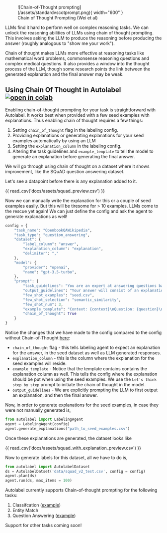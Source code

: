 <figure markdown>
  ![Chain-of-Thought prompting](/assets/standardvscotprompt.png){ width="600" }
  <figcaption>Chain of Thought Prompting (Wei et al)</figcaption>
</figure>

LLMs find it hard to perform well on complex reasoning tasks. We can unlock the reasoning abilities of LLMs using chain of thought prompting. This involves asking the LLM to produce the reasoning before producing the answer (roughly analogous to "show me your work").

Chain of thought makes LLMs more effective at reasoning tasks like mathematical word problems, commonsense reasoning questions and complex medical questions. It also provides a window into the thought process of the LLM, though some research points the link between the generated explanation and the final answer may be weak.

## Using Chain Of Thought in Autolabel [![open in colab](https://colab.research.google.com/assets/colab-badge.svg)](https://colab.research.google.com/drive/1GYs0_4k8vhGk1LOJISppNN98DRq_Bur1#scrollTo=6xqMfKxa92Sj)

Enabling chain-of-thought prompting for your task is straightforward with Autolabel. It works best when provided with a few seed examples with explanations. Thus enabling chain of thought requires a few things:

1. Setting `chain_of_thought` flag in the labeling config.
2. Providing explanations or generating explanations for your seed examples automatically by using an LLM
3. Setting the `explanation_column` in the labeling config.
4. Altering the task guidelines and `example_template` to tell the model to generate an explanation before generating the final answer.

We will go through using chain of thought on a dataset where it shows improvement, like the SQuAD question answering dataset.

Let's see a datapoint before there is any explanation added to it.

{{ read_csv('docs/assets/squad_preview.csv') }}

Now we can manually write the explanation for this or a couple of seed examples easily. But this will be tiresome for > 10 examples. LLMs come to the rescue yet again! We can just define the config and ask the agent to generate explanations as well!

```python
config = {
    "task_name": "OpenbookQAWikipedia",
    "task_type": "question_answering",
    "dataset": {
        "label_column": "answer",
        "explanation_column": "explanation",
        "delimiter": ","
    },
    "model": {
        "provider": "openai",
        "name": "gpt-3.5-turbo",
    },
    "prompt": {
        "task_guidelines": "You are an expert at answering questions based on wikipedia articles. Your job is to answer the following questions using the context provided with the question. Use the context to answer the question - the answer is a continuous span of words from the context.\n",
        "output_guidelines": "Your answer will consist of an explanation, followed by the correct answer. The last line of the response should always be is JSON format with one key: {\"label\": \"the correct answer\"}.\n If the question cannot be answered using the context and the context alone without any outside knowledge, the question is unanswerable. If the question is unanswerable, return the answer as {\"label\": \"unanswerable\"}\n",
        "few_shot_examples": "seed.csv",
        "few_shot_selection": "semantic_similarity",
        "few_shot_num": 3,
        "example_template": "Context: {context}\nQuestion: {question}\nAnswer: Let's think step by step.\n{explanation}\n{answer}",
        "chain_of_thought": True
    }
}
```

Notice the changes that we have made to the config compared to the config without Chain-of-Thought [here](/guide/tasks/question_answering_task):

- `chain_of_thought` flag - this tells labeling agent to expect an explanation for the answer, in the seed dataset as well as LLM generated responses.
- `explanation_column` - this is the column where the explanation for the seed examples will reside.
- `example_template` - Notice that the template contains contains the explanation column as well. This tells the config where the explanation should be put when using the seed examples. We use the `Let's think step by step` prompt to initiate the chain of thought in the model.
- `output_guidelines` - We are explicitly prompting the LLM to first output an explanation, and then the final answer.

Now, in order to generate explanations for the seed examples, in case they were not manually generated is,

```py
from autolabel import LabelingAgent
agent = LabelingAgent(config)
agent.generate_explanations("path_to_seed_examples.csv")
```

Once these explanations are generated, the dataset looks like

{{ read_csv('docs/assets/squad_with_explanation_preview.csv') }}

Now to generate labels for this dataset, all we have to do is,

```py
from autolabel import AutolabelDataset
ds = AutolabelDatset('data/squad_v2_test.csv', config = config)
agent.plan(ds)
agent.run(ds, max_items = 100)
```

Autolabel currently supports Chain-of-thought prompting for the following tasks:

1. Classifcation ([example](https://github.com/refuel-ai/autolabel/blob/main/examples/civil_comments/example_civil_comments.ipynb))
2. Entity Match
3. Question Answering ([example](https://github.com/refuel-ai/autolabel/blob/main/examples/squad_v2/example_squad_v2.ipynb))

Support for other tasks coming soon!
